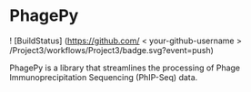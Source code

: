 # PhagePy
! [BuildStatus] (https://github.com/ < your-github-username > /Project3/workflows/Project3/badge.svg?event=push)

PhagePy is a library that streamlines the processing of Phage Immunoprecipitation Sequencing (PhIP-Seq) data.

